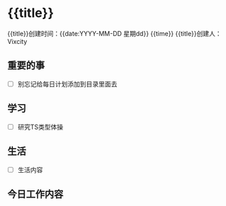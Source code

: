 # {{title}}

{{title}}创建时间：{{date:YYYY-MM-DD 星期dd}}  {{time}}
{{title}}创建人：Vixcity

## 重要的事
- [ ] 别忘记给每日计划添加到目录里面去

## 学习
- [ ] 研究TS类型体操

## 生活
- [ ] 生活内容

## 今日工作内容
